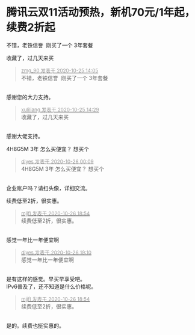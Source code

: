 # 腾讯云双11活动预热，新机70元/1年起，续费2折起


不错，老铁信誉&nbsp;&nbsp;刚买了一个 3年套餐

收藏了，过几天来买

<div class="quote"><blockquote><font size="2"><a href="https://www.hostloc.com/forum.php?mod=redirect&amp;goto=findpost&amp;pid=9349762&amp;ptid=758110" target="_blank"><font color="#999999">zmg_90 发表于 2020-10-25 14:05</font></a></font><br />
不错，老铁信誉&nbsp;&nbsp;刚买了一个 3年套餐</blockquote></div><br />
感谢您的大力支持。

<div class="quote"><blockquote><font size="2"><a href="https://www.hostloc.com/forum.php?mod=redirect&amp;goto=findpost&amp;pid=9349839&amp;ptid=758110" target="_blank"><font color="#999999">xuliliang 发表于 2020-10-25 14:29</font></a></font><br />
收藏了，过几天来买</blockquote></div><br />
感谢大佬支持。

4H8G5M 3年 怎么买便宜？ 想买个

<div class="quote"><blockquote><font size="2"><a href="https://www.hostloc.com/forum.php?mod=redirect&amp;goto=findpost&amp;pid=9351991&amp;ptid=758110" target="_blank"><font color="#999999">diyes 发表于 2020-10-26 00:09</font></a></font><br />
4H8G5M 3年 怎么买便宜？ 想买个</blockquote></div><br />
企业账户吗？请扫头像，详细交流。

续费低至2折，很实惠。

<div class="quote"><blockquote><font size="2"><a href="https://www.hostloc.com/forum.php?mod=redirect&amp;goto=findpost&amp;pid=9355433&amp;ptid=758110" target="_blank"><font color="#999999">mjjfl 发表于 2020-10-26 18:54</font></a></font><br />
续费低至2折，很实惠。</blockquote></div><br />
感觉一年比一年便宜啊

<div class="quote"><blockquote><font size="2"><a href="https://www.hostloc.com/forum.php?mod=redirect&amp;goto=findpost&amp;pid=9355533&amp;ptid=758110" target="_blank"><font color="#999999">diyes 发表于 2020-10-26 19:10</font></a></font><br />
感觉一年比一年便宜啊</blockquote></div><br />
是有这样的感觉。早买早享受吧。<br />
IPv6普及了，还不知道是什么价格呢。

<div class="quote"><blockquote><font size="2"><a href="https://www.hostloc.com/forum.php?mod=redirect&amp;goto=findpost&amp;pid=9355433&amp;ptid=758110" target="_blank"><font color="#999999">mjjfl 发表于 2020-10-26 18:54</font></a></font><br />
续费低至2折，很实惠。</blockquote></div><br />
是的。续费也挺实惠的。
